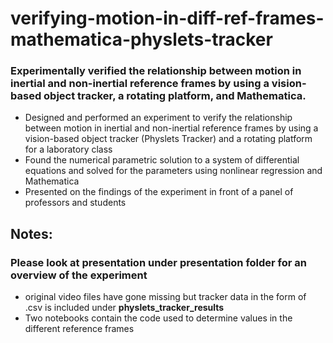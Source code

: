 # verifying-motion-in-diff-ref-frames-mathematica-physlets-tracker
### Experimentally verified the relationship between motion in inertial and non-inertial reference frames by using a vision-based object tracker, a rotating platform, and Mathematica.

* Designed and performed an experiment to verify the relationship between motion in inertial and non-inertial reference frames by using a vision-based object tracker (Physlets Tracker) and a rotating platform for a laboratory class
* Found the numerical parametric solution to a system of differential equations and solved for the parameters using nonlinear regression and Mathematica
* Presented on the findings of the experiment in front of a panel of professors and students

## Notes:
### Please look at presentation under **presentation** folder for an overview of the experiment
* original video files have gone missing but tracker data in the form of .csv is included under **physlets_tracker_results**
* Two notebooks contain the code used to determine values in the different reference frames

